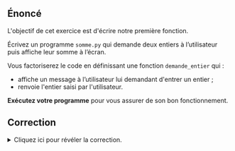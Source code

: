 ## Énoncé

L'objectif de cet exercice est d'écrire notre première fonction.

Écrivez un programme `somme.py` qui demande deux entiers à l’utilisateur puis affiche leur somme à l’écran.

Vous factoriserez le code en définissant une fonction `demande_entier` qui :

- affiche un message à l’utilisateur lui demandant d'entrer un entier ;
- renvoie l'entier saisi par l'utilisateur.

**Exécutez votre programme** pour vous assurer de son bon fonctionnement.

## Correction
<details markdown="1">
<summary>Cliquez ici pour révéler la correction.</summary>
Voici une proposition de correction pour le fichier `somme.py` :
```python
#!/usr/bin/env python3

"""Un programme avec une petite fonction"""


def demande_entier():
    """Demande gentiment un entier à l'utilisateur"""
    print("entrez un entier\n")
    str_saisie = input()  # input renvoie une chaîne de caractères
    return int(str_saisie)


def demande_entiers_et_affiche_somme():
    """Fonction de test et affichage du résultat"""
    # On fait un premier appel à la fonction demande_entier()
    # L'interpréteur saute donc à la ligne 8 ci-dessus
    # puis revient à la ligne 17 après avoir exécuté les
    # lignes, 8, 9 et 10.
    entier1 = demande_entier()

    # Idem pour le deuxième appel.
    entier2 = demande_entier()

    # On affiche le résultat
    somme = entier1 + entier2
    print("la somme vaut", somme)

demande_entiers_et_affiche_somme()
```
</details>

